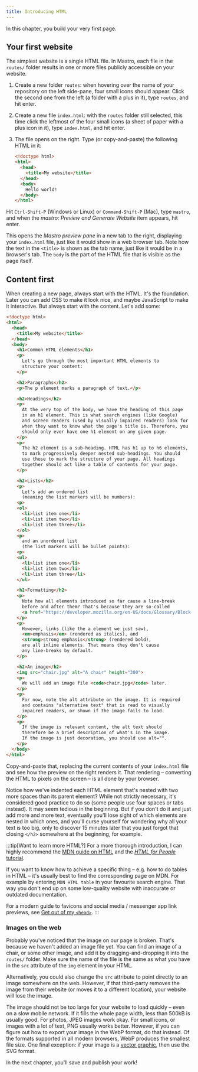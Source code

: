 ```yaml
---
title: Introducing HTML
---
```


In this chapter, you build your very first page.


## Your first website

The simplest website is a single HTML file. In Mastro, each file in the `routes/` folder results in one or more files publicly accessible on your website.

1. Create a new folder `routes`: when hovering over the name of your repository on the left side-pane, four small icons should appear. Click the second one from the left (a folder with a plus in it), type `routes`, and hit enter.

2. Create a new file `index.html`: with the `routes` folder still selected, this time click the leftmost of the four small icons (a sheet of paper with a plus icon in it), type `index.html`, and hit enter.

3. The file opens on the right. Type (or copy-and-paste) the following HTML in it:

    ```html title=routes/index.html
    <!doctype html>
    <html>
      <head>
        <title>My website</title>
      </head>
      <body>
        Hello world!
      </body>
    </html>
    ```

Hit `Ctrl-Shift-P` (Windows or Linux) or `Command-Shift-P` (Mac), type `mastro`, and when the _mastro: Preview and Generate Website_ item appears, hit enter.

<!--
<details>
  <summary>Using Firefox?</summary>
  In Firefox, this keyboard shortcut opens a new incognito window. Instead, you need to hit `Ctrl-P` (Windows or Linux) or `Command-P` (Mac) and type `>mastro` (note the `>`).
</details>
-->

This opens the _Mastro preview pane_ in a new tab to the right, displaying your `index.html` file, just like it would show in a web browser tab. Note how the text in the `<title>` is shown as the tab name, just like it would be in a browser's tab. The `body` is the part of the HTML file that is visible as the page itself.


## Content first

When creating a new page, always start with the HTML. It's the foundation. Later you can add CSS to make it look nice, and maybe JavaScript to make it interactive. But always start with the content. Let's add some:

```html title=routes/index.html
<!doctype html>
<html>
  <head>
    <title>My website</title>
  </head>
  <body>
    <h1>Common HTML elements</h1>
    <p>
      Let's go through the most important HTML elements to
      structure your content:
    </p>

    <h2>Paragraphs</h2>
    <p>The p element marks a paragraph of text.</p>

    <h2>Headings</h2>
    <p>
      At the very top of the body, we have the heading of this page
      in an h1 element. This is what search engines (like Google)
      and screen readers (used by visually impaired readers) look for
      when they want to know what the page's title is. Therefore, you
      should only ever have one h1 element on any given page.
    </p>
    <p>
      The h2 element is a sub-heading. HTML has h1 up to h6 elements,
      to mark progressively deeper nested sub-headings. You should
      use those to mark the structure of your page. All headings
      together should act like a table of contents for your page.
    </p>

    <h2>Lists</h2>
    <p>
      Let's add an ordered list
      (meaning the list markers will be numbers):
    <p>
    <ol>
      <li>list item one</li>
      <li>list item two</li>
      <li>list item three</li>
    </ol>
    <p>
      and an unordered list
      (the list markers will be bullet points):
    <p>
    <ul>
      <li>list item one</li>
      <li>list item two</li>
      <li>list item three</li>
    </ul>

    <h2>Formatting</h2>
    <p>
      Note how all elements introduced so far cause a line-break
      before and after them? That's because they are so-called
      <a href="https://developer.mozilla.org/en-US/docs/Glossary/Block-level_content">block elements</a>.
    </p>
    <p>
      However, links (like the a element we just saw),
      <em>emphasis</em> (rendered as italics), and
      <strong>strong emphasis</strong> (rendered bold),
      are all inline elements. That means they don't cause
      any line-breaks by default.
    </p>

    <h2>An image</h2>
    <img src="chair.jpg" alt="A chair" height="300">
    <p>
      We will add an image file <code>chair.jpg</code> later.
    </p>
    <p>
      For now, note the alt attribute on the image. It is required
      and contains "alternative text" that is read to visually
      impaired readers, or shown if the image fails to load.
    </p>
    <p>
      If the image is relevant content, the alt text should
      therefore be a brief description of what's in the image.
      If the image is just decoration, you should use alt="".
    </p>
  </body>
</html>
```

Copy-and-paste that, replacing the current contents of your `index.html` file and see how the preview on the right renders it. That rendering – converting the HTML to pixels on the screen – is all done by your browser.

Notice how we've indented each HTML element that's nested with two more spaces than its parent element? While not strictly necessary, it's considered good practice to do so (some people use four spaces or tabs instead). It may seem tedious in the beginning. But if you don't do it and just add more and more text, eventually you'll lose sight of which elements are nested in which ones, and you'll curse yourself for wondering why all your text is too big, only to discover 15 minutes later that you just forgot that closing `</h2>` somewhere at the beginning, for example.

:::tip[Want to learn more HTML?]
For a more thorough introduction, I can highly recommend the [MDN guide on HTML](https://developer.mozilla.org/en-US/docs/Learn_web_development/Core/Structuring_content) and the [_HTML for People_ tutorial](https://htmlforpeople.com/zero-to-internet-your-first-website/).

If you want to know how to achieve a specific thing – e.g. how to do tables in HTML – it's usually best to find the corresponding page on MDN. For example by entering `MDN HTML table` in your favourite search engine. That way you don't end up on some low-quality website with inaccurate or outdated documentation.

For a modern guide to favicons and social media / messenger app link previews, see [Get out of my `<head>`](https://getoutofmyhead.dev/).
:::


### Images on the web

Probably you've noticed that the image on our page is broken. That's because we haven't added an image file yet. You can find an image of a chair, or some other image, and add it by dragging-and-dropping it into the `routes/` folder. Make sure the name of the file is the same as what you have in the `src` attribute of the `img` element in your HTML.

Alternatively, you could also change the `src` attribute to point directly to an image somewhere on the web. However, if that third-party removes the image from their website (or moves it to a different location), your website will lose the image.

The image should not be too large for your website to load quickly – even on a slow mobile network. If it fills the whole page width, less than 500kB is usually good. For photos, JPEG images work okay. For small icons, or images with a lot of text, PNG usually works better. However, if you can figure out how to export your image in the WebP format, do that instead. Of the formats supported in all modern browsers, WebP produces the smallest file size. One final exception: if your image is a [vector graphic](https://en.wikipedia.org/wiki/Vector_graphics), then use the SVG format.

In the next chapter, you'll save and publish your work!
